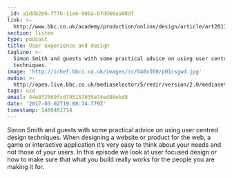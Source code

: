```yaml
---
_id: a1ddb260-ff7b-11e6-90ba-bfdd66aa08df
link: >-
  http://www.bbc.co.uk/academy/production/online/design/article/art20130702112136407
section: listen
type: podcast
title: User experience and design
tagline: >-
  Simon Smith and guests with some practical advice on using user centred design
  techniques.
image: 'http://ichef.bbci.co.uk/images/ic/640x360/p01csgwd.jpg'
audio: >-
  http://open.live.bbc.co.uk/mediaselector/5/redir/version/2.0/mediaset/audio-nondrm-download/proto/http/vpid/p02zndss.mp3
tags: ucd
email: 44e8f2569fcd795157035e74ed86ebd8
date: '2017-03-02T19:08:34.779Z'
timestamp: 1488481714
---
```

Simon Smith and guests with some practical advice on using user centred design techniques. When designing a website or product for the web, a game or interactive application it’s very easy to think about your needs and not those of your users. In this episode we look at user focused design or how to make sure that what you build really works for the people you are making it for.
